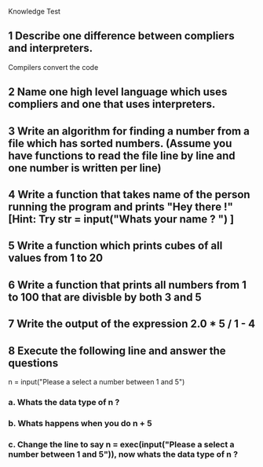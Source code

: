 Knowledge Test

## 1 Describe one difference between compliers and interpreters.
Compilers convert the code

## 2 Name one high level language which uses compliers and one that uses interpreters.

## 3 Write an algorithm for finding a number from a file which has sorted numbers. (Assume you have functions to read the file line by line and one number is written per line)

## 4 Write a function that takes name of the person running the program and prints "Hey there <Name> !" [Hint: Try str = input("Whats your name ? ") ]

## 5 Write a function which prints cubes of all values from 1 to 20

## 6 Write a function that prints all numbers from 1 to 100 that are divisble by both 3 and 5

## 7 Write the output of the expression 2.0 * 5 / 1 - 4 

## 8 Execute the following line and answer the questions
n = input("Please a select a number between 1 and 5")

### a. Whats the data type of n ?
### b. Whats happens when you do n + 5
### c. Change the line to say n = exec(input("Please a select a number between 1 and 5")), now whats the data type of n ?
